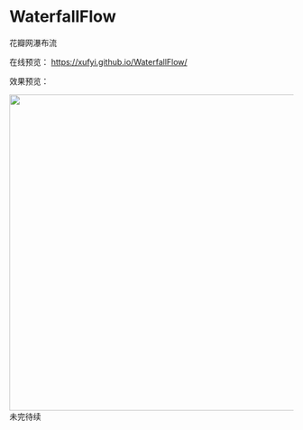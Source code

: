 # WaterfallFlow
花瓣网瀑布流

在线预览：
https://xufyi.github.io/WaterfallFlow/

效果预览：  
<div align=center>
   <img src="https://github.com/Xufyi/WaterfallFlow/blob/master/WaterfallFlow.gif" width="928" height="560">  
</div>
未完待续
